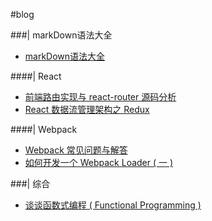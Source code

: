 #blog


###| markDown语法大全
* [markDown语法大全](https://github.com/bailicangdu/blog/issues/2)

####| React

* [前端路由实现与 react-router 源码分析](https://github.com/bailicangdu/react-blog/issues/1)
* [React 数据流管理架构之 Redux](https://github.com/joeyguo/blog/issues/3)

####| Webpack
* [Webpack 常见问题与解答](https://github.com/joeyguo/blog/issues/7)
* [如何开发一个 Webpack Loader ( 一 )](https://github.com/joeyguo/blog/issues/4)

###| 综合
* [谈谈函数式编程 ( Functional Programming ) ](https://github.com/joeyguo/blog/issues/10)

